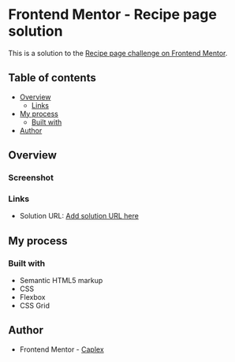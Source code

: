# Frontend Mentor - Recipe page solution

This is a solution to the [Recipe page challenge on Frontend Mentor](https://www.frontendmentor.io/challenges/recipe-page-KiTsR8QQKm).

## Table of contents

- [Overview](#overview)
  - [Links](#links)
- [My process](#my-process)
  - [Built with](#built-with)
- [Author](#author)


## Overview

### Screenshot

### Links

- Solution URL: [Add solution URL here](https://caplexw.github.io/FMC-recipe-page-main/)

## My process

### Built with

- Semantic HTML5 markup
- CSS
- Flexbox
- CSS Grid

## Author

- Frontend Mentor - [Caplex](https://www.frontendmentor.io/profile/CaplexW)
